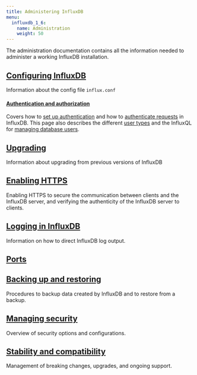 ```yaml
---
title: Administering InfluxDB
menu:
  influxdb_1_6:
    name: Administration
    weight: 50
---
```

The administration documentation contains all the information needed to administer a working InfluxDB installation.

## [Configuring InfluxDB](/influxdb/v1.6/administration/config/)

Information about the config file `influx.conf`

#### [Authentication and authorization](/influxdb/v1.6/administration/authentication_and_authorization/)

Covers how to
[set up authentication](/influxdb/v1.6/administration/authentication_and_authorization/#set-up-authentication)
and how to
[authenticate requests](/influxdb/v1.6/administration/authentication_and_authorization/#authenticate-requests) in InfluxDB.
This page also describes the different
[user types](/influxdb/v1.6/administration/authentication_and_authorization/#user-types-and-privileges) and the InfluxQL for
[managing database users](/influxdb/v1.6/administration/authentication_and_authorization/#user-management-commands).


## [Upgrading](/influxdb/v1.6/administration/upgrading/)

Information about upgrading from previous versions of InfluxDB

## [Enabling HTTPS](/influxdb/v1.6/administration/https_setup/)

Enabling HTTPS to secure the communication between clients and the InfluxDB
server, and verifying the authenticity of the InfluxDB server to clients.

## [Logging in InfluxDB](/influxdb/v1.6/administration/logs/)

Information on how to direct InfluxDB log output.

## [Ports](/influxdb/v1.6/administration/ports/)

## [Backing up and restoring](/influxdb/v1.6/administration/backup_and_restore/)

Procedures to backup data created by InfluxDB and to restore from a backup.

## [Managing security](/influxdb/v1.6/administration/security/)

Overview of security options and configurations.

## [Stability and compatibility](/influxdb/v1.6/administration/stability_and_compatibility/)

Management of breaking changes, upgrades, and ongoing support.
